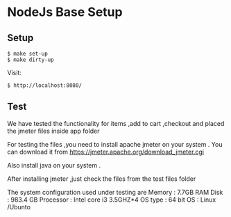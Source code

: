 # NodeJs Base Setup

## Setup

```
$ make set-up
$ make dirty-up
```
Visit:

```
$ http://localhost:8080/
```


## Test
We have tested the functionality for items ,add to cart ,checkout and placed the jmeter files inside app folder 

For testing the files ,you need to install apache jmeter on your system .
You can download it from 
https://jmeter.apache.org/download_jmeter.cgi

Also install java on your system .

After installing jmeter ,just check the files from the test files folder

The system configuration used under testing are
Memory : 7.7GB RAM
Disk : 983.4 GB
Processor : Intel core i3 3.5GHZ*4
OS type : 64 bit
OS :  Linux /Ubunto
